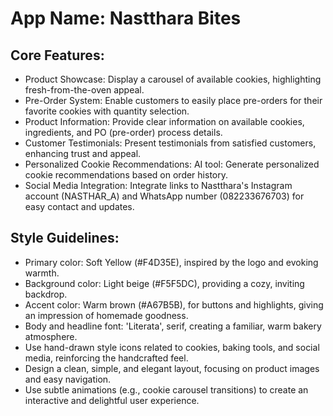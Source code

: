 # **App Name**: Nastthara Bites

## Core Features:

- Product Showcase: Display a carousel of available cookies, highlighting fresh-from-the-oven appeal.
- Pre-Order System: Enable customers to easily place pre-orders for their favorite cookies with quantity selection.
- Product Information: Provide clear information on available cookies, ingredients, and PO (pre-order) process details.
- Customer Testimonials: Present testimonials from satisfied customers, enhancing trust and appeal.
- Personalized Cookie Recommendations: AI tool: Generate personalized cookie recommendations based on order history.
- Social Media Integration: Integrate links to Nastthara's Instagram account (NASTHAR_A) and WhatsApp number (082233676703) for easy contact and updates.

## Style Guidelines:

- Primary color: Soft Yellow (#F4D35E), inspired by the logo and evoking warmth.
- Background color: Light beige (#F5F5DC), providing a cozy, inviting backdrop.
- Accent color: Warm brown (#A67B5B), for buttons and highlights, giving an impression of homemade goodness.
- Body and headline font: 'Literata', serif, creating a familiar, warm bakery atmosphere.
- Use hand-drawn style icons related to cookies, baking tools, and social media, reinforcing the handcrafted feel.
- Design a clean, simple, and elegant layout, focusing on product images and easy navigation.
- Use subtle animations (e.g., cookie carousel transitions) to create an interactive and delightful user experience.